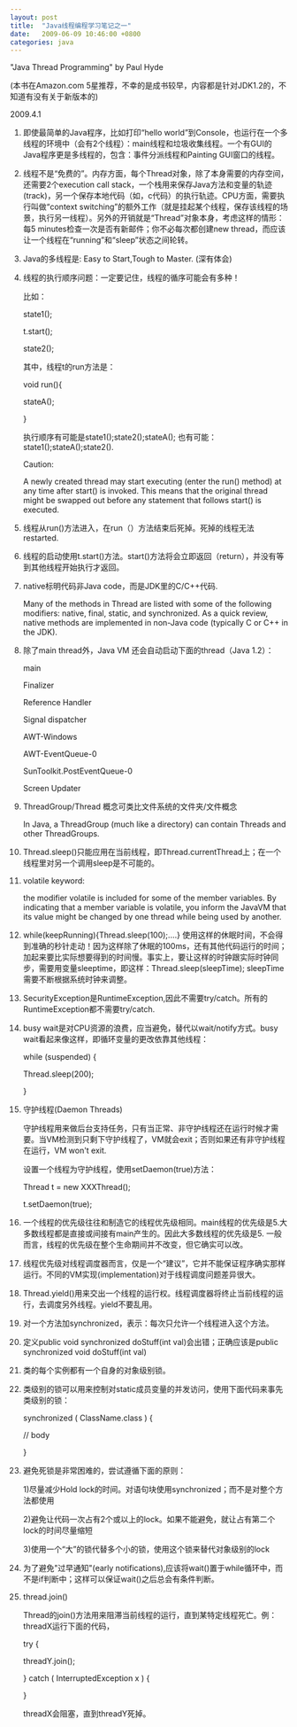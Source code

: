```yaml
---
layout: post
title:  "Java线程编程学习笔记之一"
date:   2009-06-09 10:46:00 +0800
categories: java
---
```


"Java Thread Programming" by Paul Hyde

(本书在Amazon.com 5星推荐，不幸的是成书较早，内容都是针对JDK1.2的，不知道有没有关于新版本的)



2009.4.1



1. 即使最简单的Java程序，比如打印“hello world”到Console，也运行在一个多线程的环境中（会有2个线程）：main线程和垃圾收集线程。一个有GUI的Java程序更是多线程的，包含：事件分派线程和Painting GUI窗口的线程。



2. 线程不是“免费的”。内存方面，每个Thread对象，除了本身需要的内存空间，还需要2个execution call stack，一个栈用来保存Java方法和变量的轨迹(track)，另一个保存本地代码（如，c代码）的执行轨迹。CPU方面，需要执行叫做“context switching”的额外工作（就是挂起某个线程，保存该线程的场景，执行另一线程）。另外的开销就是“Thread”对象本身，考虑这样的情形：每5 minutes检查一次是否有新邮件；你不必每次都创建new thread，而应该让一个线程在“running”和“sleep”状态之间轮转。



3. Java的多线程是: Easy to Start,Tough to Master.  (深有体会)


4. 线程的执行顺序问题：一定要记住，线程的循序可能会有多种！

    比如：    

    state1();

    t.start();

    state2();



    其中，线程t的run方法是：

    void run(){

      stateA();

    }



    执行顺序有可能是state1();state2();stateA(); 也有可能：state1();stateA();state2().



    Caution:

    A newly created thread may start executing (enter the run() method) at any time after start() is invoked. This means that the original thread might be swapped out before any statement that follows start() is executed.



5. 线程从run()方法进入，在run（）方法结束后死掉。死掉的线程无法restarted.



6. 线程的启动使用t.start()方法。start()方法将会立即返回（return），并没有等到其他线程开始执行才返回。



7. native标明代码非Java code，而是JDK里的C/C++代码.

    Many of the methods in Thread are listed with some of the following modifiers: native, final, static, and synchronized. As a quick review, native methods are implemented in non-Java code (typically C or C++ in the JDK).



8. 除了main thread外，Java VM 还会自动启动下面的thread（Java 1.2）：

    main

    Finalizer

    Reference Handler

    Signal dispatcher

    AWT-Windows

    AWT-EventQueue-0

    SunToolkit.PostEventQueue-0

    Screen Updater



9. ThreadGroup/Thread 概念可类比文件系统的文件夹/文件概念

    In Java, a ThreadGroup (much like a directory) can contain Threads and other ThreadGroups.



10. Thread.sleep()只能应用在当前线程，即Thread.currentThread上；在一个线程里对另一个调用sleep是不可能的。



11. volatile keyword:

    the modifier volatile is included for some of the member variables. By indicating that a member variable is volatile, you inform the JavaVM that its value might be changed by one thread while being used by another. 



12. while(keepRunning){Thread.sleep(100);....} 使用这样的休眠时间，不会得到准确的秒针走动！因为这样除了休眠的100ms，还有其他代码运行的时间；加起来要比实际想要得到的时间慢。事实上，要让这样的时钟跟实际时钟同步，需要用变量sleeptime，即这样：Thread.sleep(sleepTime); sleepTime需要不断根据系统时钟来调整。



13. SecurityException是RuntimeException,因此不需要try/catch。所有的RuntimeException都不需要try/catch.



14. busy wait是对CPU资源的浪费，应当避免，替代以wait/notify方式。busy wait看起来像这样，即循环变量的更改依靠其他线程：

    while (suspended) {

      Thread.sleep(200);

    }



15. 守护线程(Daemon Threads)

    守护线程用来做后台支持任务，只有当正常、非守护线程还在运行时候才需要。当VM检测到只剩下守护线程了，VM就会exit；否则如果还有非守护线程在运行，VM won't exit.

    设置一个线程为守护线程，使用setDaemon(true)方法：

    Thread t = new XXXThread();

    t.setDaemon(true);



16. 一个线程的优先级往往和制造它的线程优先级相同。main线程的优先级是5.大多数线程都是直接或间接有main产生的。因此大多数线程的优先级是5. 一般而言，线程的优先级在整个生命期间并不改变，但它确实可以改。



17. 线程优先级对线程调度器而言，仅是一个“建议”，它并不能保证程序确实那样运行。不同的VM实现(implementation)对于线程调度问题差异很大。



18. Thread.yield()用来交出一个线程的运行权。线程调度器将终止当前线程的运行，去调度另外线程。yield不要乱用。



19. 对一个方法加synchronized，表示：每次只允许一个线程进入这个方法。



20. 定义public void synchronized doStuff(int val)会出错；正确应该是public synchronized void doStuff(int val)



21. 类的每个实例都有一个自身的对象级别锁。



22. 类级别的锁可以用来控制对static成员变量的并发访问，使用下面代码来事先类级别的锁：

    synchronized ( ClassName.class ) {

      // body

    }



23. 避免死锁是非常困难的，尝试遵循下面的原则：

    1)尽量减少Hold lock的时间。对语句块使用synchronized；而不是对整个方法都使用

    2)避免让代码一次占有2个或以上的lock。如果不能避免，就让占有第二个lock的时间尽量缩短

    3)使用一个“大”的锁代替多个小的锁，使用这个锁来替代对象级别的lock



24. 为了避免"过早通知"(early notifications),应该将wait()置于while循环中，而不是if判断中；这样可以保证wait()之后总会有条件判断。



25. thread.join()

    Thread的join()方法用来阻滞当前线程的运行，直到某特定线程死亡。例：threadX运行下面的代码，

    try {

      threadY.join();

    } catch ( InterruptedException x ) {

    }

    threadX会阻塞，直到threadY死掉。